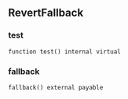## RevertFallback

### test

```solidity
function test() internal virtual
```

### fallback

```solidity
fallback() external payable
```

